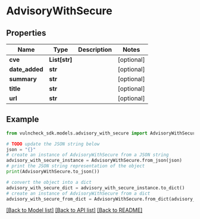 # AdvisoryWithSecure


## Properties

Name | Type | Description | Notes
------------ | ------------- | ------------- | -------------
**cve** | **List[str]** |  | [optional] 
**date_added** | **str** |  | [optional] 
**summary** | **str** |  | [optional] 
**title** | **str** |  | [optional] 
**url** | **str** |  | [optional] 

## Example

```python
from vulncheck_sdk.models.advisory_with_secure import AdvisoryWithSecure

# TODO update the JSON string below
json = "{}"
# create an instance of AdvisoryWithSecure from a JSON string
advisory_with_secure_instance = AdvisoryWithSecure.from_json(json)
# print the JSON string representation of the object
print(AdvisoryWithSecure.to_json())

# convert the object into a dict
advisory_with_secure_dict = advisory_with_secure_instance.to_dict()
# create an instance of AdvisoryWithSecure from a dict
advisory_with_secure_from_dict = AdvisoryWithSecure.from_dict(advisory_with_secure_dict)
```
[[Back to Model list]](../README.md#documentation-for-models) [[Back to API list]](../README.md#documentation-for-api-endpoints) [[Back to README]](../README.md)


